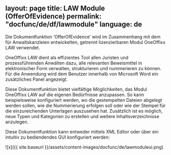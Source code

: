 layout: page
title: LAW Module (OfferOfEvidence)
permalink: "docfunc/de/df/lawmodule"
language: de
---

Die Dokumentfunktion ‘OfferOfEvidence’ wird im Zusammenhang mit dem für Anwaltskanzleien entwickelten, getrennt lizenzierbaren Modul OneOffixx LAW verwendet. 

OneOffixx LAW dient als effizientes Tool allen Juristen und prozessführenden Anwälten dazu, alle relevanten Beweismittel in elektronischer Form verwalten, strukturieren und nummerieren  zu können. Für die Anwendung wird dem Benutzer innerhalb von Microsoft Word ein zusätzliches Panel angezeigt.

Diese Dokumentfunktion bietet vielfältige Möglichkeiten, das Modul OneOffixx LAW auf die eigenen Bedürfnisse anzupassen. So kann beispielsweise konfiguriert werden, wo die gestempelten Dateien abgelegt werden sollen, wie die Nummerierung erfolgen soll oder wie der Stempel für die einzureichenden Unterlagen auszusehen hat. Zusätzlich ist es möglich, neue Typen und Kategorien zu erstellen und weitere Inhaltsverzeichnisse anzulegen.

Diese Dokumentfunktion kann entweder mittels XML Editor oder über ein intuitiv zu bediendendes GUI konfiguriert werden:

![x]({{ site.baseurl }}/assets/content-images/docfunc/de/lawmoduleui.png)
